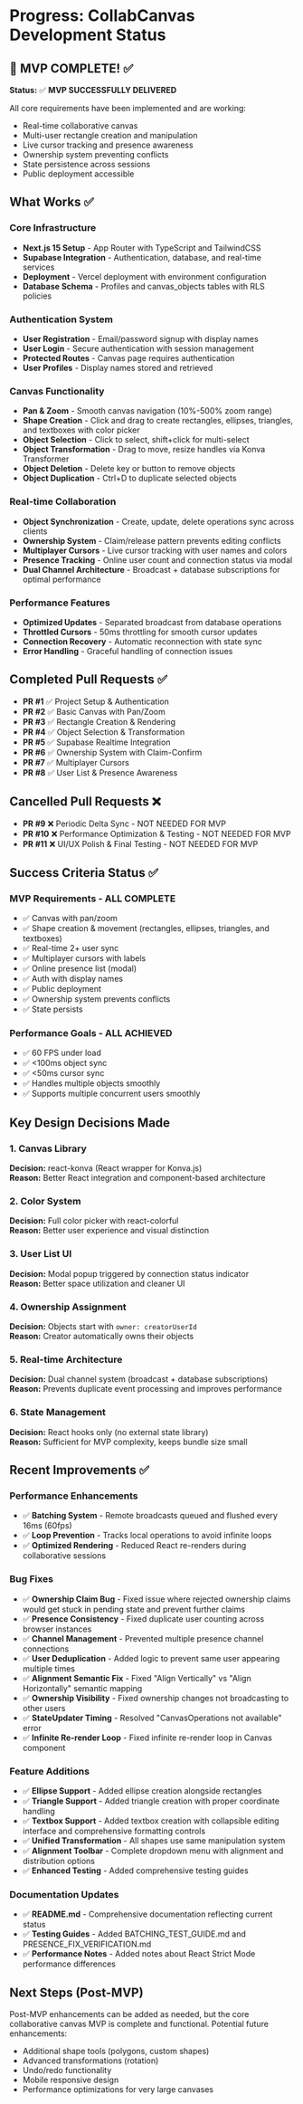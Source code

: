 # Progress: CollabCanvas Development Status

## 🎉 MVP COMPLETE! ✅

**Status:** ✅ **MVP SUCCESSFULLY DELIVERED**

All core requirements have been implemented and are working:

- Real-time collaborative canvas
- Multi-user rectangle creation and manipulation
- Live cursor tracking and presence awareness
- Ownership system preventing conflicts
- State persistence across sessions
- Public deployment accessible

## What Works ✅

### Core Infrastructure

- **Next.js 15 Setup** - App Router with TypeScript and TailwindCSS
- **Supabase Integration** - Authentication, database, and real-time services
- **Deployment** - Vercel deployment with environment configuration
- **Database Schema** - Profiles and canvas_objects tables with RLS policies

### Authentication System

- **User Registration** - Email/password signup with display names
- **User Login** - Secure authentication with session management
- **Protected Routes** - Canvas page requires authentication
- **User Profiles** - Display names stored and retrieved

### Canvas Functionality

- **Pan & Zoom** - Smooth canvas navigation (10%-500% zoom range)
- **Shape Creation** - Click and drag to create rectangles, ellipses, triangles, and textboxes with color picker
- **Object Selection** - Click to select, shift+click for multi-select
- **Object Transformation** - Drag to move, resize handles via Konva Transformer
- **Object Deletion** - Delete key or button to remove objects
- **Object Duplication** - Ctrl+D to duplicate selected objects

### Real-time Collaboration

- **Object Synchronization** - Create, update, delete operations sync across clients
- **Ownership System** - Claim/release pattern prevents editing conflicts
- **Multiplayer Cursors** - Live cursor tracking with user names and colors
- **Presence Tracking** - Online user count and connection status via modal
- **Dual Channel Architecture** - Broadcast + database subscriptions for optimal performance

### Performance Features

- **Optimized Updates** - Separated broadcast from database operations
- **Throttled Cursors** - 50ms throttling for smooth cursor updates
- **Connection Recovery** - Automatic reconnection with state sync
- **Error Handling** - Graceful handling of connection issues

## Completed Pull Requests ✅

- **PR #1** ✅ Project Setup & Authentication
- **PR #2** ✅ Basic Canvas with Pan/Zoom
- **PR #3** ✅ Rectangle Creation & Rendering
- **PR #4** ✅ Object Selection & Transformation
- **PR #5** ✅ Supabase Realtime Integration
- **PR #6** ✅ Ownership System with Claim-Confirm
- **PR #7** ✅ Multiplayer Cursors
- **PR #8** ✅ User List & Presence Awareness

## Cancelled Pull Requests ❌

- **PR #9** ❌ Periodic Delta Sync - NOT NEEDED FOR MVP
- **PR #10** ❌ Performance Optimization & Testing - NOT NEEDED FOR MVP
- **PR #11** ❌ UI/UX Polish & Final Testing - NOT NEEDED FOR MVP

## Success Criteria Status ✅

### MVP Requirements - ALL COMPLETE

- ✅ Canvas with pan/zoom
- ✅ Shape creation & movement (rectangles, ellipses, triangles, and textboxes)
- ✅ Real-time 2+ user sync
- ✅ Multiplayer cursors with labels
- ✅ Online presence list (modal)
- ✅ Auth with display names
- ✅ Public deployment
- ✅ Ownership system prevents conflicts
- ✅ State persists

### Performance Goals - ALL ACHIEVED

- ✅ 60 FPS under load
- ✅ <100ms object sync
- ✅ <50ms cursor sync
- ✅ Handles multiple objects smoothly
- ✅ Supports multiple concurrent users smoothly

## Key Design Decisions Made

### 1. Canvas Library

**Decision:** react-konva (React wrapper for Konva.js)  
**Reason:** Better React integration and component-based architecture

### 2. Color System

**Decision:** Full color picker with react-colorful  
**Reason:** Better user experience and visual distinction

### 3. User List UI

**Decision:** Modal popup triggered by connection status indicator  
**Reason:** Better space utilization and cleaner UI

### 4. Ownership Assignment

**Decision:** Objects start with `owner: creatorUserId`  
**Reason:** Creator automatically owns their objects

### 5. Real-time Architecture

**Decision:** Dual channel system (broadcast + database subscriptions)  
**Reason:** Prevents duplicate event processing and improves performance

### 6. State Management

**Decision:** React hooks only (no external state library)  
**Reason:** Sufficient for MVP complexity, keeps bundle size small

## Recent Improvements ✅

### Performance Enhancements

- ✅ **Batching System** - Remote broadcasts queued and flushed every 16ms (60fps)
- ✅ **Loop Prevention** - Tracks local operations to avoid infinite loops
- ✅ **Optimized Rendering** - Reduced React re-renders during collaborative sessions

### Bug Fixes

- ✅ **Ownership Claim Bug** - Fixed issue where rejected ownership claims would get stuck in pending state and prevent further claims
- ✅ **Presence Consistency** - Fixed duplicate user counting across browser instances
- ✅ **Channel Management** - Prevented multiple presence channel connections
- ✅ **User Deduplication** - Added logic to prevent same user appearing multiple times
- ✅ **Alignment Semantic Fix** - Fixed "Align Vertically" vs "Align Horizontally" semantic mapping
- ✅ **Ownership Visibility** - Fixed ownership changes not broadcasting to other users
- ✅ **StateUpdater Timing** - Resolved "CanvasOperations not available" error
- ✅ **Infinite Re-render Loop** - Fixed infinite re-render loop in Canvas component

### Feature Additions

- ✅ **Ellipse Support** - Added ellipse creation alongside rectangles
- ✅ **Triangle Support** - Added triangle creation with proper coordinate handling
- ✅ **Textbox Support** - Added textbox creation with collapsible editing interface and comprehensive formatting controls
- ✅ **Unified Transformation** - All shapes use same manipulation system
- ✅ **Alignment Toolbar** - Complete dropdown menu with alignment and distribution options
- ✅ **Enhanced Testing** - Added comprehensive testing guides

### Documentation Updates

- ✅ **README.md** - Comprehensive documentation reflecting current status
- ✅ **Testing Guides** - Added BATCHING_TEST_GUIDE.md and PRESENCE_FIX_VERIFICATION.md
- ✅ **Performance Notes** - Added notes about React Strict Mode performance differences

## Next Steps (Post-MVP)

Post-MVP enhancements can be added as needed, but the core collaborative canvas MVP is complete and functional. Potential future enhancements:

- Additional shape tools (polygons, custom shapes)
- Advanced transformations (rotation)
- Undo/redo functionality
- Mobile responsive design
- Performance optimizations for very large canvases
